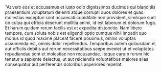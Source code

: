 "At vero eos et accusamus et iusto odio dignissimos ducimus qui blanditiis praesentium voluptatum
deleniti atque corrupti quos dolores et quas molestias excepturi sont occaecati cupiditate non
provident, similique sunt on culpa qui officia deserunt mollitia animi, id est laborum et dolorum
fuga. Et harum quidem rerum facilis est et expedita distonctio. Nam libero tempore, cum soluta
nobis est eligendi optio cumque nihil impedit quo monus id quod maxime placeat facere possimus,
omnis voluptas assumenda est, omnis dolor repellendus. Temporibus autem quibusdam et aut officiis
debitis aut rerum necessitatibus saepe eveniet ut et voluptates repudiandae sont et molestiae
non recusandae. Itaque earum rerum hic tenetur a sapiente delectus, ut aut reiciendis voluptatibus
maiores alias consequatur aut perferendis doloribus asperiores repellat.